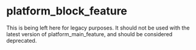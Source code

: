 platform_block_feature
======================

This is being left here for legacy purposes. It should not be used with the latest version of platform_main_feature, and should be considered deprecated.

